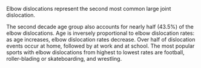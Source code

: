 Elbow dislocations represent the second most common large joint dislocation.

The second decade age group also accounts for nearly half (43.5%) of the elbow dislocations. Age is inversely proportional to elbow dislocation rates: as age increases, elbow dislocation rates decrease. Over half of dislocation events occur at home, followed by at work and at school. The most popular sports with elbow dislocations from highest to lowest rates are football, roller-blading or skateboarding, and wrestling.